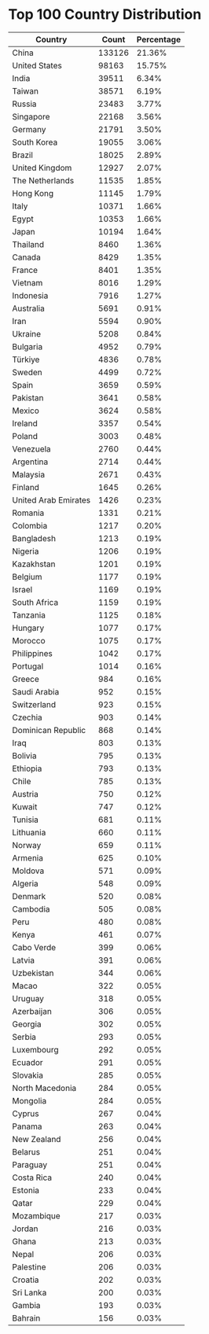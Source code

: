 # Top 100 Country Distribution
| Country | Count | Percentage |
|----|----|----|
| China | 133126 | 21.36% |
| United States | 98163 | 15.75% |
| India | 39511 | 6.34% |
| Taiwan | 38571 | 6.19% |
| Russia | 23483 | 3.77% |
| Singapore | 22168 | 3.56% |
| Germany | 21791 | 3.50% |
| South Korea | 19055 | 3.06% |
| Brazil | 18025 | 2.89% |
| United Kingdom | 12927 | 2.07% |
| The Netherlands | 11535 | 1.85% |
| Hong Kong | 11145 | 1.79% |
| Italy | 10371 | 1.66% |
| Egypt | 10353 | 1.66% |
| Japan | 10194 | 1.64% |
| Thailand | 8460 | 1.36% |
| Canada | 8429 | 1.35% |
| France | 8401 | 1.35% |
| Vietnam | 8016 | 1.29% |
| Indonesia | 7916 | 1.27% |
| Australia | 5691 | 0.91% |
| Iran | 5594 | 0.90% |
| Ukraine | 5208 | 0.84% |
| Bulgaria | 4952 | 0.79% |
| Türkiye | 4836 | 0.78% |
| Sweden | 4499 | 0.72% |
| Spain | 3659 | 0.59% |
| Pakistan | 3641 | 0.58% |
| Mexico | 3624 | 0.58% |
| Ireland | 3357 | 0.54% |
| Poland | 3003 | 0.48% |
| Venezuela | 2760 | 0.44% |
| Argentina | 2714 | 0.44% |
| Malaysia | 2671 | 0.43% |
| Finland | 1645 | 0.26% |
| United Arab Emirates | 1426 | 0.23% |
| Romania | 1331 | 0.21% |
| Colombia | 1217 | 0.20% |
| Bangladesh | 1213 | 0.19% |
| Nigeria | 1206 | 0.19% |
| Kazakhstan | 1201 | 0.19% |
| Belgium | 1177 | 0.19% |
| Israel | 1169 | 0.19% |
| South Africa | 1159 | 0.19% |
| Tanzania | 1125 | 0.18% |
| Hungary | 1077 | 0.17% |
| Morocco | 1075 | 0.17% |
| Philippines | 1042 | 0.17% |
| Portugal | 1014 | 0.16% |
| Greece | 984 | 0.16% |
| Saudi Arabia | 952 | 0.15% |
| Switzerland | 923 | 0.15% |
| Czechia | 903 | 0.14% |
| Dominican Republic | 868 | 0.14% |
| Iraq | 803 | 0.13% |
| Bolivia | 795 | 0.13% |
| Ethiopia | 793 | 0.13% |
| Chile | 785 | 0.13% |
| Austria | 750 | 0.12% |
| Kuwait | 747 | 0.12% |
| Tunisia | 681 | 0.11% |
| Lithuania | 660 | 0.11% |
| Norway | 659 | 0.11% |
| Armenia | 625 | 0.10% |
| Moldova | 571 | 0.09% |
| Algeria | 548 | 0.09% |
| Denmark | 520 | 0.08% |
| Cambodia | 505 | 0.08% |
| Peru | 480 | 0.08% |
| Kenya | 461 | 0.07% |
| Cabo Verde | 399 | 0.06% |
| Latvia | 391 | 0.06% |
| Uzbekistan | 344 | 0.06% |
| Macao | 322 | 0.05% |
| Uruguay | 318 | 0.05% |
| Azerbaijan | 306 | 0.05% |
| Georgia | 302 | 0.05% |
| Serbia | 293 | 0.05% |
| Luxembourg | 292 | 0.05% |
| Ecuador | 291 | 0.05% |
| Slovakia | 285 | 0.05% |
| North Macedonia | 284 | 0.05% |
| Mongolia | 284 | 0.05% |
| Cyprus | 267 | 0.04% |
| Panama | 263 | 0.04% |
| New Zealand | 256 | 0.04% |
| Belarus | 251 | 0.04% |
| Paraguay | 251 | 0.04% |
| Costa Rica | 240 | 0.04% |
| Estonia | 233 | 0.04% |
| Qatar | 229 | 0.04% |
| Mozambique | 217 | 0.03% |
| Jordan | 216 | 0.03% |
| Ghana | 213 | 0.03% |
| Nepal | 206 | 0.03% |
| Palestine | 206 | 0.03% |
| Croatia | 202 | 0.03% |
| Sri Lanka | 200 | 0.03% |
| Gambia | 193 | 0.03% |
| Bahrain | 156 | 0.03% |
